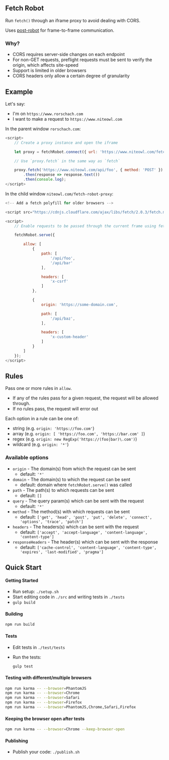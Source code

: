 Fetch Robot
-----------

Run `fetch()` through an iframe proxy to avoid dealing with CORS.

Uses [post-robot](https://github.com/krakenjs/post-robot) for frame-to-frame communication.

### Why?

- CORS requires server-side changes on each endpoint
- For non-GET requests, preflight requests must be sent to verify the origin, which affects site-speed
- Support is limited in older browsers
- CORS headers only allow a certain degree of granularity

Example
-------

Let's say:

- I'm on `https://www.rorschach.com`
- I want to make a request to `https://www.niteowl.com`

In the parent window `rorschach.com`:

```javascript
<script>
    // Create a proxy instance and open the iframe

    let proxy = fetchRobot.connect({ url: 'https://www.niteowl.com/fetch-robot-proxy' });

    // Use `proxy.fetch` in the same way as `fetch`

    proxy.fetch('https://www.niteowl.com/api/foo', { method: 'POST' })
        .then(response => response.text())
        .then(console.log);
</script>
```

In the child window `niteowl.com/fetch-robot-proxy`:

```javascript
<!-- Add a fetch polyfill for older browsers -->

<script src="https://cdnjs.cloudflare.com/ajax/libs/fetch/2.0.3/fetch.min.js"></script>

<script>
    // Enable requests to be passed through the current frame using fetchRobot

    fetchRobot.serve({

        allow: [
            {
                path: [
                    '/api/foo',
                    '/api/bar'
                ],

                headers: [
                    'x-csrf'
                ]
            },

            {
                origin: 'https://some-domain.com',

                path: [
                    '/api/baz',
                ],

                headers: [
                    'x-custom-header'
                ]
            }
        ]
    });
</script>
```

Rules
-----

Pass one or more rules in `allow`.

- If any of the rules pass for a given request, the request will be allowed through.
- If no rules pass, the request will error out

Each option in a rule can be one of:

- string (e.g. `origin: 'https://foo.com'`)
- array (e.g. `origin: [ 'https://foo.com', 'https://bar.com' ]`)
- regex (e.g. `origin: new RegExp('https://(foo|bar)\.com')`)
- wildcard (e.g. `origin: '*'`)

### Available options

- `origin` - The domain(s) from which the request can be sent
  - default: `'*'`
- `domain` - The domain(s) to which the request can be sent
  - default: domain where `fetchRobot.serve()` was called
- `path` - The path(s) to which requests can be sent
  - default: `[]`
- `query` - The query param(s) which can be sent with the request
  - default: `'*'`
- `method` - The method(s) with which requests can be sent
  - default: `['get', 'head', 'post', 'put', 'delete', 'connect', 'options', 'trace', 'patch']`
- `headers` - The headers(s) which can be sent with the request
  - default: `['accept', 'accept-language', 'content-language', 'content-type']`
- `responseHeaders` - The header(s) which can be sent with the response
  - default: `['cache-control', 'content-language', 'content-type', 'expires', 'last-modified', 'pragma']`

Quick Start
-----------

#### Getting Started

- Run setup: `./setup.sh`
- Start editing code in `./src` and writing tests in `./tests`
- `gulp build`

#### Building

```bash
npm run build
```

#### Tests

- Edit tests in `./test/tests`
- Run the tests:

  ```bash
  gulp test
  ```

#### Testing with different/multiple browsers

```bash
npm run karma -- --browser=PhantomJS
npm run karma -- --browser=Chrome
npm run karma -- --browser=Safari
npm run karma -- --browser=Firefox
npm run karma -- --browser=PhantomJS,Chrome,Safari,Firefox
```

#### Keeping the browser open after tests

```bash
npm run karma -- --browser=Chrome --keep-browser-open
```

#### Publishing

- Publish your code: `./publish.sh`

